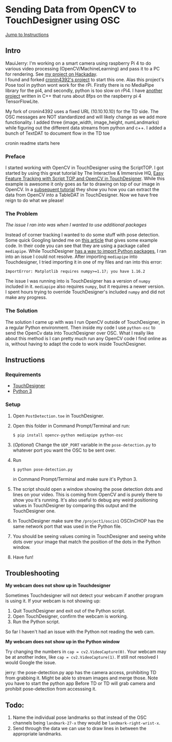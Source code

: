 # Sending Data from OpenCV to TouchDesigner using OSC

[Jump to Instructions](#instructions)

## Intro
MauiJerry: I'm working on a smart camera using raspberry Pi 4 to do various video processing (OpenCV/MachineLearning) and pass it to a PC for rendering.  See [my project on Hackaday](https://hackaday.io/project/188345-pose2art-smartcam-to-touchdesigner-unity-via-osc).  
I found and forked [cronin4392's project](https://github.com/cronin4392/TouchDesigner-OpenCV-OSC) to start this one. Alas this project's Pose tool in python wont work for the rPi. Firstly there is no MediaPipe library for the pi4, and secondly, python is too slow on rPi4. I have [another project](https://github.com/MauiJerry/TFL_PoseToOSC) written in C++ that runs about 8fps on the raspberry pi 4 TensorFlowLite.

My fork of cronin4392 uses a fixed URL (10.10.10.10) for the TD side. The OSC messages are NOT standardized and will likely change as we add more functionality. I added three (image_width, image_height, numLandmarks) while figuring out the different data streams from python and c++.
I added a bunch of TextDAT to document flow in the TD toe

cronin readme starts here
### Preface

I started working with OpenCV in TouchDesigner using the ScriptTOP. I got started by using this great tutorial by The Interactive & Immersive HQ, [Easy Feature Tracking with Script TOP and OpenCV in TouchDesigner](https://www.youtube.com/watch?v=1Uw2PWTR_XM). While this example is awesome it only goes as far to drawing on top of our image in OpenCV. In a [subsequent tutorial](https://www.youtube.com/watch?v=c-Sx1xo9sYQ) they show you how you can extract the data from OpenCV into a TableDAT in TouchDesigner. Now we have free reign to do what we please!

### The Problem

*The issue I ran into was when I wanted to use additional packages*

Instead of corner tracking I wanted to do some stuff with pose detection. Some quick Googling landed me on [this article](https://www.analyticsvidhya.com/blog/2021/05/pose-estimation-using-opencv/) that gives some example code. In their code you can see that they are using a package called `mediapipe`. While TouchDesigner [has a way to import Python packages](https://nvoid.gitbooks.io/introduction-to-touchdesigner/content/Python/9-6-External-Modules.html), I ran into an issue I could not resolve. After importing `mediapipe` into Touchdesigner, I tried importing it in one of my files and ran into this error:

`ImportError: Matplotlib requires numpy>=1.17; you have 1.16.2`

The issue I was running into is TouchDesigner has a version of `numpy` included in it. `mediapipe` also requires `numpy`, but it requires a newer version. I spent hours trying to override TouchDesigner's included `numpy` and did not make any progress.

### The Solution

The solution I came up with was I run OpenCV outside of TouchDesigner, in a regular Python environment. Then inside my code I use `python-osc` to send the OpenCv data into TouchDesigner over OSC. What I really like about this method is I can pretty much run any OpenCV code I find online as is, without having to adapt the code to work inside TouchDesigner.

## Instructions

### Requirements

- [TouchDesigner](https://derivative.ca/download)
- [Python 3](https://www.python.org/downloads/)

### Setup

1. Open `PostDetection.toe` in TouchDesigner.
1. Open this folder in Command Prompt/Terminal and run:

    `$ pip install opencv-python mediapipe python-osc`

1. (*Optional*) Change the `UDP_PORT` variable in the `pose-detection.py` to whatever port you want the OSC to be sent over.
1. Run

    `$ python pose-detection.py`

    in Command Prompt/Terminal and make sure it's Python 3.
    
1. The script should open a window showing the pose detection dots and lines on your video. This is coming from OpenCV and is purely there to show you it's running. It's also useful to debug any weird positioning values in TouchDesigner by comparing this output and the TouchDesigner one.
1. In TouchDesigner make sure the `/project1/oscin1` OSCInCHOP has the same network port that was used in the Python file.
1. You should be seeing values coming in TouchDesigner and seeing white dots over your image that match the position of the dots in the Python window.
1. Have fun!

## Troubleshooting

**My webcam does not show up in Touchdesigner**

Sometimes Touchdesigner will not detect your webcam if another program is using it. If your webcam is not showing up:

1. Quit TouchDesigner and exit out of the Python script.
1. Open TouchDesigner, confirm the webcam is working.
1. Run the Python script.

So far I haven't had an issue with the Python not reading the web cam.

**My webcam does not show up in the Python window**

Try changing the numbers in `cap = cv2.VideoCapture(0)`. Your webcam may be at another index, like `cap = cv2.VideoCapture(1)`. If still not resolved I would Google the issue.

jerry: the pose-detection.py app has the camera access, prohibiting TD from grabbing it. Might be able to stream images and merge those.  Note you have to start the python app Before TD or TD will grab camera and prohibit pose-detection from accesssing it.

## Todo:

1. Name the individual pose landmarks so that instead of the OSC channels being `landmark-27-x` they would be `landmark-right-wrist-x`.
1. Send through the data we can use to draw lines in between the appropriate landmarks.
